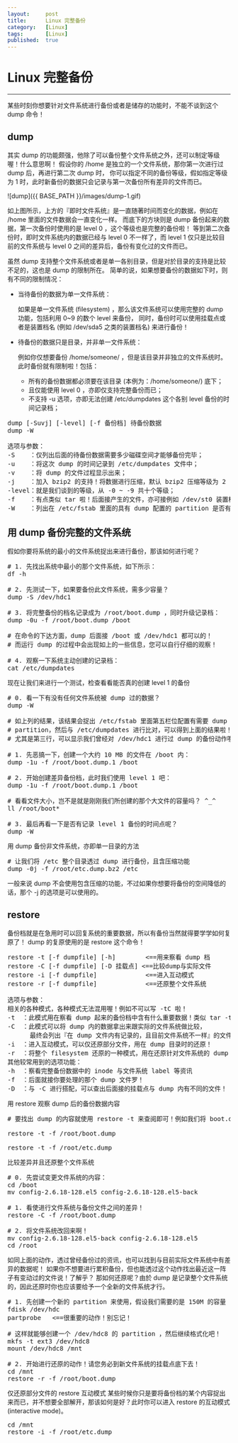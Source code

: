 ```yaml
---
layout:		post
title:		Linux 完整备份
category:	[Linux]
tags:		[Linux]
published:	true
---
```

# Linux 完整备份
---

某些时刻你想要针对文件系统进行备份或者是储存的功能时，不能不谈到这个 dump 命令！

## dump

其实 dump 的功能颇强，他除了可以备份整个文件系统之外，还可以制定等级喔！什么意思啊！ 假设你的 /home 是独立的一个文件系统，那你第一次进行过 dump 后，再进行第二次 dump 时， 你可以指定不同的备份等级，假如指定等级为 1 时，此时新备份的数据只会记录与第一次备份所有差异的文件而已。

![dump]({{ BASE_PATH }}/images/dump-1.gif)

如上图所示，上方的『即时文件系统』是一直随著时间而变化的数据，例如在 /home 里面的文件数据会一直变化一样。 而底下的方块则是 dump 备份起来的数据，第一次备份时使用的是 level 0 ，这个等级也是完整的备份啦！ 等到第二次备份时，即时文件系统内的数据已经与 level 0 不一样了，而 level 1 仅只是比较目前的文件系统与 level 0 之间的差异后，备份有变化过的文件而已。

<!--break-->

虽然 dump 支持整个文件系统或者是单一各别目录，但是对於目录的支持是比较不足的，这也是 dump 的限制所在。 简单的说，如果想要备份的数据如下时，则有不同的限制情况：

* 当待备份的数据为单一文件系统：

	如果是单一文件系统 (filesystem) ，那么该文件系统可以使用完整的 dump 功能，包括利用 0~9 的数个 level 来备份， 同时，备份时可以使用挂载点或者是装置档名 (例如 /dev/sda5 之类的装置档名) 来进行备份！

* 待备份的数据只是目录，并非单一文件系统：

	例如你仅想要备份 /home/someone/ ，但是该目录并非独立的文件系统时。此时备份就有限制啦！包括：

	* 所有的备份数据都必须要在该目录 (本例为：/home/someone/) 底下；
	* 且仅能使用 level 0 ，亦即仅支持完整备份而已；
	* 不支持 -u 选项，亦即无法创建 /etc/dumpdates 这个各别 level 备份的时间记录档；

<pre>
dump [-Suvj] [-level] [-f 备份档] 待备份数据
dump -W

选项与参数：
-S    ：仅列出后面的待备份数据需要多少磁碟空间才能够备份完毕；
-u    ：将这次 dump 的时间记录到 /etc/dumpdates 文件中；
-v    ：将 dump 的文件过程显示出来；
-j    ：加入 bzip2 的支持！将数据进行压缩，默认 bzip2 压缩等级为 2
-level：就是我们谈到的等级，从 -0 ~ -9 共十个等级；
-f    ：有点类似 tar 啦！后面接产生的文件，亦可接例如 /dev/st0 装置档名等
-W    ：列出在 /etc/fstab 里面的具有 dump 配置的 partition 是否有备份过？
</pre>

## 用 dump 备份完整的文件系统

假如你要将系统的最小的文件系统捉出来进行备份，那该如何进行呢？

<pre>
# 1. 先找出系统中最小的那个文件系统，如下所示：
df -h

# 2. 先测试一下，如果要备份此文件系统，需多少容量？
dump -S /dev/hdc1

# 3. 将完整备份的档名记录成为 /root/boot.dump ，同时升级记录档：
dump -0u -f /root/boot.dump /boot

# 在命令的下达方面，dump 后面接 /boot 或 /dev/hdc1 都可以的！
# 而运行 dump 的过程中会出现如上的一些信息，您可以自行仔细的观察！

# 4. 观察一下系统主动创建的记录档：
cat /etc/dumpdates
</pre>

现在让我们来进行一个测试，检查看看能否真的创建 level 1 的备份

<pre>
# 0. 看一下有没有任何文件系统被 dump 过的数据？
dump -W

# 如上列的结果，该结果会捉出 /etc/fstab 里面第五栏位配置有需要 dump 的 
# partition，然后与 /etc/dumpdates 进行比对，可以得到上面的结果啦！
# 尤其是第三行，可以显示我们曾经对 /dev/hdc1 进行过 dump 的备份动作喔！

# 1. 先恶搞一下，创建一个大约 10 MB 的文件在 /boot 内：
dump -1u -f /root/boot.dump.1 /boot

# 2. 开始创建差异备份档，此时我们使用 level 1 吧：
dump -1u -f /root/boot.dump.1 /boot

# 看看文件大小，岂不是就是刚刚我们所创建的那个大文件的容量吗？ ^_^
ll /root/boot*

# 3. 最后再看一下是否有记录 level 1 备份的时间点呢？
dump -W
</pre>

用 dump 备份非文件系统，亦即单一目录的方法

<pre>
# 让我们将 /etc 整个目录透过 dump 进行备份，且含压缩功能
dump -0j -f /root/etc.dump.bz2 /etc
</pre>

一般来说 dump 不会使用包含压缩的功能，不过如果你想要将备份的空间降低的话，那个 -j 的选项是可以使用的。

## restore

备份档就是在急用时可以回复系统的重要数据，所以有备份当然就得要学学如何复原了！ dump 的复原使用的是 restore 这个命令！

<pre>
restore -t [-f dumpfile] [-h]        &lt;==用来察看 dump 档
restore -C [-f dumpfile] [-D 挂载点] &lt;==比较dump与实际文件
restore -i [-f dumpfile]             &lt;==进入互动模式
restore -r [-f dumpfile]             &lt;==还原整个文件系统

选项与参数：
相关的各种模式，各种模式无法混用喔！例如不可以写 -tC 啦！
-t  ：此模式用在察看 dump 起来的备份档中含有什么重要数据！类似 tar -t 功能；
-C  ：此模式可以将 dump 内的数据拿出来跟实际的文件系统做比较，
      最终会列出『在 dump 文件内有记录的，且目前文件系统不一样』的文件；
-i  ：进入互动模式，可以仅还原部分文件，用在 dump 目录时的还原！
-r  ：将整个 filesystem 还原的一种模式，用在还原针对文件系统的 dump 备份；
其他较常用到的选项功能：
-h  ：察看完整备份数据中的 inode 与文件系统 label 等资讯
-f  ：后面就接你要处理的那个 dump 文件罗！
-D  ：与 -C 进行搭配，可以查出后面接的挂载点与 dump 内有不同的文件！
</pre>

用 restore 观察 dump 后的备份数据内容

<pre>
# 要找出 dump 的内容就使用 restore -t 来查阅即可！例如我们将 boot.dump 的文件内容捉出来看看！

restore -t -f /root/boot.dump 

restore -t -f /root/etc.dump
</pre>

比较差异并且还原整个文件系统

<pre>
# 0. 先尝试变更文件系统的内容：
cd /boot
mv config-2.6.18-128.el5 config-2.6.18-128.el5-back

# 1. 看使进行文件系统与备份文件之间的差异！
restore -C -f /root/boot.dump

# 2. 将文件系统改回来啊！
mv config-2.6.18-128.el5-back config-2.6.18-128.el5
cd /root
</pre>

如同上面的动作，透过曾经备份过的资讯，也可以找到与目前实际文件系统中有差异的数据呢！ 如果你不想要进行累积备份，但也能透过这个动作找出最近这一阵子有变动过的文件说！了解乎？ 那如何还原呢？由於 dump 是记录整个文件系统的，因此还原时你也应该要给予一个全新的文件系统才行。 

<pre>
# 1. 先创建一个新的 partition 来使用，假设我们需要的是 150M 的容量
fdisk /dev/hdc
partprobe   &lt;==很重要的动作！别忘记！

# 这样就能够创建一个 /dev/hdc8 的 partition ，然后继续格式化吧！
mkfs -t ext3 /dev/hdc8
mount /dev/hdc8 /mnt

# 2. 开始进行还原的动作！请您务必到新文件系统的挂载点底下去！
cd /mnt
restore -r -f /root/boot.dump
</pre>

仅还原部分文件的 restore 互动模式
某些时候你只是要将备份档的某个内容捉出来而已，并不想要全部解开，那该如何是好？此时你可以进入 restore 的互动模式 (interactive mode)。

<pre>
cd /mnt
restore -i -f /root/etc.dump
</pre>